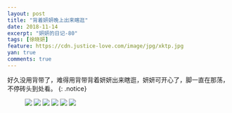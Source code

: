 ```yaml
---
layout: post
title: "背着妍妍晚上出来瞎逛"
date: 2018-11-14
excerpt: "妍妍的日记-80"
tags: [徐晓妍]
feature: https://cdn.justice-love.com/image/jpg/xktp.jpg
yan: true
comments: true
---
```

好久没用背带了，难得用背带背着妍妍出来瞎逛，妍妍可开心了，脚一直在那荡，不停砖头到处看。
{: .notice}
<figure>
    <img src="{{ site.staticUrl }}/yanyan/image/bababeidai1.jpg" />
    <img src="{{ site.staticUrl }}/yanyan/image/bababeidai2.jpg" />
    <img src="{{ site.staticUrl }}/yanyan/image/bababeidai3.jpg" />
    <img src="{{ site.staticUrl }}/yanyan/image/bababeidai4.jpg" />
    <img src="{{ site.staticUrl }}/yanyan/image/bababeidai5.jpg" />
    <img src="{{ site.staticUrl }}/yanyan/image/bababeidai6.jpg" />
</figure>
